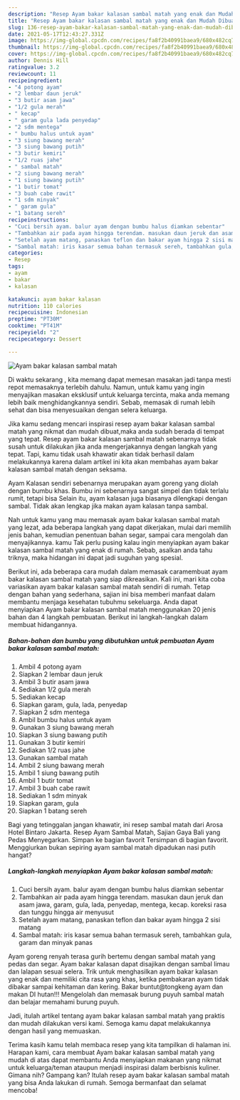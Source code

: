 ```yaml
---
description: "Resep Ayam bakar kalasan sambal matah yang enak dan Mudah Dibuat"
title: "Resep Ayam bakar kalasan sambal matah yang enak dan Mudah Dibuat"
slug: 136-resep-ayam-bakar-kalasan-sambal-matah-yang-enak-dan-mudah-dibuat
date: 2021-05-17T12:43:27.331Z
image: https://img-global.cpcdn.com/recipes/fa8f2b40991baea9/680x482cq70/ayam-bakar-kalasan-sambal-matah-foto-resep-utama.jpg
thumbnail: https://img-global.cpcdn.com/recipes/fa8f2b40991baea9/680x482cq70/ayam-bakar-kalasan-sambal-matah-foto-resep-utama.jpg
cover: https://img-global.cpcdn.com/recipes/fa8f2b40991baea9/680x482cq70/ayam-bakar-kalasan-sambal-matah-foto-resep-utama.jpg
author: Dennis Hill
ratingvalue: 3.2
reviewcount: 11
recipeingredient:
- "4 potong ayam"
- "2 lembar daun jeruk"
- "3 butir asam jawa"
- "1/2 gula merah"
- " kecap"
- " garam gula lada penyedap"
- "2 sdm mentega"
- " bumbu halus untuk ayam"
- "3 siung bawang merah"
- "3 siung bawang putih"
- "3 butir kemiri"
- "1/2 ruas jahe"
- " sambal matah"
- "2 siung bawang merah"
- "1 siung bawang putih"
- "1 butir tomat"
- "3 buah cabe rawit"
- "1 sdm minyak"
- " garam gula"
- "1 batang sereh"
recipeinstructions:
- "Cuci bersih ayam. balur ayam dengan bumbu halus diamkan sebentar"
- "Tambahkan air pada ayam hingga terendam. masukan daun jeruk dan asam jawa, garam, gula, lada, penyedap, mentega, kecap. koreksi rasa dan tunggu hingga air menyusut"
- "Setelah ayam matang, panaskan teflon dan bakar ayam hingga 2 sisi matang"
- "Sambal matah: iris kasar semua bahan termasuk sereh, tambahkan gula, garam dan minyak panas"
categories:
- Resep
tags:
- ayam
- bakar
- kalasan

katakunci: ayam bakar kalasan 
nutrition: 110 calories
recipecuisine: Indonesian
preptime: "PT30M"
cooktime: "PT41M"
recipeyield: "2"
recipecategory: Dessert

---
```



![Ayam bakar kalasan sambal matah](https://img-global.cpcdn.com/recipes/fa8f2b40991baea9/680x482cq70/ayam-bakar-kalasan-sambal-matah-foto-resep-utama.jpg)

Di waktu  sekarang , kita memang dapat memesan masakan jadi tanpa mesti repot memasaknya terlebih dahulu. Namun, untuk kamu yang ingin menyajikan masakan eksklusif untuk keluarga tercinta, maka anda memang lebih baik menghidangkannya sendiri. Sebab, memasak di rumah lebih sehat dan bisa menyesuaikan dengan selera keluarga.

Jika kamu sedang mencari inspirasi resep ayam bakar kalasan sambal matah yang nikmat dan mudah dibuat,maka anda sudah berada di tempat yang tepat. Resep ayam bakar kalasan sambal matah  sebenarnya tidak susah untuk dilakukan jika anda mengerjakannya dengan langkah yang tepat. Tapi, kamu tidak usah khawatir akan tidak berhasil dalam melakukannya 
karena dalam artikel ini kita akan membahas ayam bakar kalasan sambal matah dengan seksama.  

Ayam Kalasan sendiri sebenarnya merupakan ayam goreng yang diolah dengan bumbu khas. Bumbu ini sebenarnya sangat simpel dan tidak terlalu rumit, tetapi bisa Selain itu, ayam kalasan juga biasanya dilengkapi dengan sambal. Tidak akan lengkap jika makan ayam kalasan tanpa sambal.

Nah untuk kamu yang mau memasak ayam bakar kalasan sambal matah yang lezat, ada beberapa langkah yang dapat dikerjakan, mulai dari memilih jenis bahan, kemudian penentuan bahan segar, sampai cara mengolah dan menyajikannya. kamu Tak perlu pusing kalau ingin menyiapkan ayam bakar kalasan sambal matah yang enak di rumah. Sebab, asalkan anda  tahu triknya, maka hidangan ini dapat jadi suguhan yang spesial.

Berikut ini, ada beberapa cara mudah dalam memasak caramembuat ayam bakar kalasan sambal matah yang siap dikreasikan. Kali ini, mari kita coba variasikan ayam bakar kalasan sambal matah sendiri di rumah. Tetap dengan bahan yang sederhana, sajian ini bisa memberi manfaat dalam membantu menjaga kesehatan tubuhmu sekeluarga. Anda dapat menyiapkan Ayam bakar kalasan sambal matah menggunakan 20 jenis bahan dan 4 langkah pembuatan. Berikut ini langkah-langkah dalam membuat hidangannya.

<!--inarticleads1-->

##### Bahan-bahan dan bumbu yang dibutuhkan untuk pembuatan Ayam bakar kalasan sambal matah:

1. Ambil 4 potong ayam
1. Siapkan 2 lembar daun jeruk
1. Ambil 3 butir asam jawa
1. Sediakan 1/2 gula merah
1. Sediakan  kecap
1. Siapkan  garam, gula, lada, penyedap
1. Siapkan 2 sdm mentega
1. Ambil  bumbu halus untuk ayam
1. Gunakan 3 siung bawang merah
1. Siapkan 3 siung bawang putih
1. Gunakan 3 butir kemiri
1. Sediakan 1/2 ruas jahe
1. Gunakan  sambal matah
1. Ambil 2 siung bawang merah
1. Ambil 1 siung bawang putih
1. Ambil 1 butir tomat
1. Ambil 3 buah cabe rawit
1. Sediakan 1 sdm minyak
1. Siapkan  garam, gula
1. Siapkan 1 batang sereh


Bagi yang tetinggalan jangan khawatir, ini resep sambal matah dari Arosa Hotel Bintaro Jakarta. Resep Ayam Sambal Matah, Sajian Gaya Bali yang Pedas Menyegarkan. Simpan ke bagian favorit Tersimpan di bagian favorit. Menggiurkan bukan sepiring ayam sambal matah dipadukan nasi putih hangat? 

<!--inarticleads2-->

##### Langkah-langkah menyiapkan Ayam bakar kalasan sambal matah:

1. Cuci bersih ayam. balur ayam dengan bumbu halus diamkan sebentar
1. Tambahkan air pada ayam hingga terendam. masukan daun jeruk dan asam jawa, garam, gula, lada, penyedap, mentega, kecap. koreksi rasa dan tunggu hingga air menyusut
1. Setelah ayam matang, panaskan teflon dan bakar ayam hingga 2 sisi matang
1. Sambal matah: iris kasar semua bahan termasuk sereh, tambahkan gula, garam dan minyak panas


Ayam goreng renyah terasa gurih bertemu dengan sambal matah yang pedas dan segar. Ayam bakar kalasan dapat disajikan dengan sambal limau dan lalapan sesuai selera. Trik untuk menghasilkan ayam bakar kalasan yang enak dan memiliki cita rasa yang khas, ketika pembakaran ayam tidak dibakar sampai kehitaman dan kering. Bakar buntut@tongkeng ayam dan makan DI hutan!!! Mengelolah dan memasak burung puyuh sambal matah dan belajar memahami burung puyuh. 

Jadi, itulah artikel tentang  ayam bakar kalasan sambal matah  yang praktis dan mudah dilakukan versi kami. Semoga kamu dapat melakukannya dengan hasil yang memuaskan. 

Terima kasih kamu telah membaca resep yang kita tampilkan di halaman ini. Harapan kami, cara membuat  Ayam bakar kalasan sambal matah yang mudah di atas dapat membantu Anda menyiapkan makanan yang nikmat untuk keluarga/teman ataupun menjadi inspirasi dalam berbisnis kuliner. Gimana nih? Gampang kan? Itulah resep ayam bakar kalasan sambal matah yang bisa Anda lakukan di rumah. Semoga bermanfaat dan selamat mencoba!

